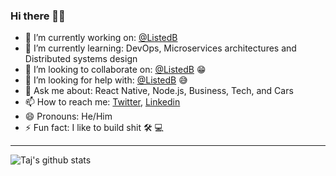 ### Hi there 👋🏽

- 🔭 I’m currently working on: [@ListedB](https://github.com/listedb)
- 🌱 I’m currently learning: DevOps, Microservices architectures and Distributed systems design
- 👯 I’m looking to collaborate on: [@ListedB](https://github.com/listedb) 😁
- 🤔 I’m looking for help with: [@ListedB](https://github.com/listedb) 😅
- 💬 Ask me about: React Native, Node.js, Business, Tech, and Cars
- 📫 How to reach me: [Twitter](https://twitter.com/kingitaj), [Linkedin](https://linkedin.com/in/taj-english)
- 😄 Pronouns: He/Him
- ⚡ Fun fact: I like to build shit 🛠 💻

-----

![Taj's github stats](https://github-readme-stats.vercel.app/api?username=itajenglish&count_private=true&show_icons=true&theme=shades-of-purple)

